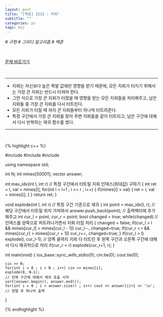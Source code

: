 ```yaml
---
layout: post
title: "[백준] 2232 : 지뢰"
subtitle: ""
categories: ps
tags: boj
---
```


*# 구현 # 그리디 알고리즘 # 백준*

<br>

[문제 바로가기](https://www.acmicpc.net/problem/2232)

<br>

---

- 지뢰는 자신보다 높은 폭발 값에만 영향을 받기 때문에, 모든 지뢰가 터지기 위해서는 가장 큰 지뢰는 반드시 터져야 한다.
- 그런 식으로 가장 큰 지뢰가 터졌을 때 영향을 받는 모든 지뢰들을 처리해주고, 남은 지뢰들 중 가장 큰 지뢰를 다시 터트린다.
- 모든 지뢰가 터질 때 까지 큰 지뢰들부터 하나씩 터트려준다.
- 특정 구간에서 가장 큰 지뢰를 찾아 주변 지뢰들을 같이 터트리고, 남은 구간에 대해서 다시 반복하는 재귀 함수를 썼다.

---
<br>

{% highlight c++ %}

#include <iostream>
#include <vector>
#include <algorithm>

using namespace std;

int N;
int mines[50001];
vector<int> answer;

int max_idx(int l, int r)           // 특정 구간에서 터트릴 지뢰 인덱스(최대값) 구하기
{
    int ret = l, val = mines[l];
    for(int i = l+1 ; i <= r ; i++)
    {
        if(mines[i] > val)
        {
            ret = i;
            val = mines[i];
        }
    }
    return ret;
}

void explode(int l, int r)          // 특정 구간 기준으로 재귀
{
    int point = max_idx(l, r);      // 해당 구간에서 터트릴 위치 가져와서
    answer.push_back(point);        // 출력벡터에 추가해주고
    int cur_l = point, cur_r = point;
    bool changed = true;
    while(changed)                  // 인덱스를 양쪽으로 퍼트려나가면서 지뢰 터짐 처리
    {
        changed = false;
        if(cur_l > l && mines[cur_l] > mines[cur_l - 1]) cur_l--, changed=true;
        if(cur_r < r && mines[cur_r] > mines[cur_r + 1]) cur_r++, changed=true;
    }
    if(cur_l > l) explode(l, cur_l-1);  // 양쪽 끝까지 지뢰 다 터트린 후 왼쪽 구간과 오른쪽 구간에 대해서 다시 재귀적으로 처리
    if(cur_r < r) explode(cur_r+1, r);
}

int main(void)
{
    ios_base::sync_with_stdio(0);
    cin.tie(0);
    cout.tie(0);

    cin >> N;
    for(int i = 0 ; i < N ; i++) cin >> mines[i];
    explode(0, N-1);                                                            // 전체 구간에 대해서 재귀 호출 시작
    sort(answer.begin(), answer.end());
    for(int i = 0 ; i < answer.size() ; i++) cout << answer[i]+1 << '\n';       // 정렬 후 하나씩 출력
}

{% endhighlight %}

